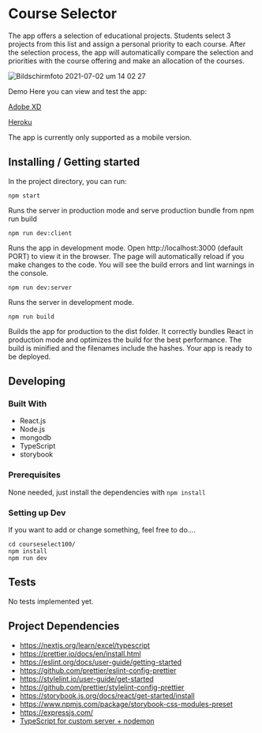 # Course Selector

The app offers a selection of educational projects. Students select 3 projects from this list and assign a personal priority to each course. After the selection process, the app will automatically compare the selection and priorities with the course offering and make an allocation of the courses.

![Bildschirmfoto 2021-07-02 um 14 02 27](https://user-images.githubusercontent.com/81586917/124271790-2d560700-db3e-11eb-99f6-ba90e348a368.png)

Demo
Here you can view and test the app:

[Adobe XD](https://xd.adobe.com/view/f693011c-fb0e-4834-82f2-bc90ec3abd81-a3c0/)

[Heroku](https://courseselect100.herokuapp.com/)

The app is currently only supported as a mobile version.

## Installing / Getting started

In the project directory, you can run:

`npm start`

Runs the server in production mode and serve production bundle from npm run build

`npm run dev:client`

Runs the app in development mode. Open http://localhost:3000 (default PORT) to view it in the browser. The page will automatically reload if you make changes to the code. You will see the build errors and lint warnings in the console.

```
npm run dev:server
```

Runs the server in development mode.

```
npm run build
```

Builds the app for production to the dist folder. It correctly bundles React in production mode and optimizes the build for the best performance. The build is minified and the filenames include the hashes. Your app is ready to be deployed.

## Developing

### Built With

- React.js
- Node.js
- mongodb
- TypeScript
- storybook

### Prerequisites

None needed, just install the dependencies with `npm install`

### Setting up Dev

If you want to add or change something, feel free to do....

```git clone git@github.com:daebert/courseselect100.git
cd courseselect100/
npm install
npm run dev
```

## Tests

No tests implemented yet.

## Project Dependencies

- https://nextjs.org/learn/excel/typescript
- https://prettier.io/docs/en/install.html
- https://eslint.org/docs/user-guide/getting-started
- https://github.com/prettier/eslint-config-prettier
- https://stylelint.io/user-guide/get-started
- https://github.com/prettier/stylelint-config-prettier
- https://storybook.js.org/docs/react/get-started/install
- https://www.npmjs.com/package/storybook-css-modules-preset
- https://expressjs.com/
- [TypeScript for custom server + nodemon](https://github.com/vercel/next.js/tree/canary/examples/custom-server-typescript)
